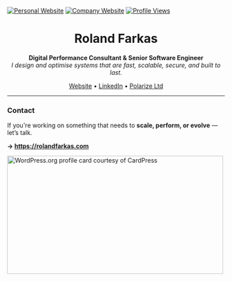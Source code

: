 <a href="https://rolandfarkas.com"><img alt="Personal Website" src="https://img.shields.io/website?down_message=Offline&label=rolandfarkas.com&style=flat-square&up_message=Online&url=https%3A%2F%2Frolandfarkas.com"></a>
<a href="https://polarize.ltd"><img alt="Company Website" src="https://img.shields.io/website?down_message=Offline&label=polarize.ltd&style=flat-square&up_message=Online&url=https%3A%2F%2Fpolarize.ltd"></a>
<a href="https://github.com/rolandfarkasCOM"><img alt="Profile Views" src="https://komarev.com/ghpvc/?username=rolandfarkasCOM&style=flat-square"></a>

<div align="center">

# Roland Farkas  
**Digital Performance Consultant & Senior Software Engineer**  
*I design and optimise systems that are fast, scalable, secure, and built to last.*

[Website](https://rolandfarkas.com) • [LinkedIn](https://linkedin.com/in/rolandfarkas) • [Polarize Ltd](https://polarize.ltd)

</div>

---

### Contact

If you're working on something that needs to **scale, perform, or evolve** — let’s talk.

**→ https://rolandfarkas.com**

<img src="https://cardpress.us/card?username=rolandfarkas&avatar=false" width="500" height="273" alt="WordPress.org profile card courtesy of CardPress">

<!--
rolandfarkasCOM/rolandfarkasCOM is a ✨ special ✨ repository because its `README.md` (this file) appears on your GitHub profile.
You can click the Preview link to take a look at your changes.
--->
